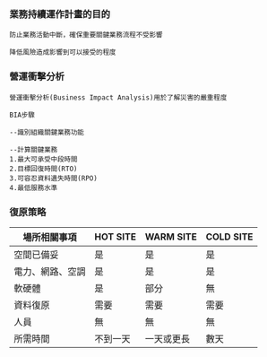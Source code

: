 ### 業務持續運作計畫的目的
```
防止業務活動中斷，確保重要關鍵業務流程不受影響

降低風險造成影響到可以接受的程度

```
### 營運衝擊分析
```
營運衝擊分析(Business Impact Analysis)用於了解災害的嚴重程度

BIA步驟

--識別組織關鍵業務功能

--計算關鍵業務
1.最大可承受中段時間
2.目標回復時間(RTO)
3.可容忍資料遺失時間(RPO)
4.最低服務水準
```
### 復原策略
|場所相關事項|HOT SITE |WARM SITE|COLD SITE|
|-----------|------------|-------|--------|
|空間已備妥|是|是|是|
|電力、網路、空調|是|是|是|
|軟硬體|是|部分|無|
|資料復原|需要|需要|需要|
|人員|無|無|無|
|所需時間|不到一天|一天或更長|數天|
